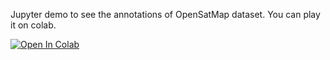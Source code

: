 Jupyter demo to see the annotations of OpenSatMap dataset. You can play it on colab. 

[![Open In Colab](https://colab.research.google.com/assets/colab-badge.svg)](https://colab.research.google.com/github/bjzhb666/OpensatMap-demo)